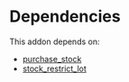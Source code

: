 # Dependencies

This addon depends on:

- [purchase_stock](https://github.com/bringout/oca-ocb-warehouse)
- [stock_restrict_lot](https://github.com/bringout/oca-workflow-process)
